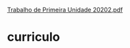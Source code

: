 [Trabalho de Primeira Unidade 20202.pdf](https://github.com/MatheusBisposacramento/curriculo/files/7102489/Trabalho.de.Primeira.Unidade.20202.pdf)
# curriculo
